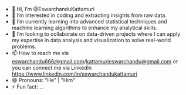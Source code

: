 - 👋 Hi, I’m @EswarchanduKattamuri
- 👀 I’m interested in coding and extracting insights from raw data.
- 🌱 I’m currently learning into advanced statistical techniques and machine learning algorithms to enhance my analytical skills.
- 💞️ I’m looking to collaborate on data-driven projects where I can apply my expertise in data analysis and visualization to solve real-world problems.
- 📫 How to reach me via eswarchandu666@gmail.com/kattamurieswarchandu@gmail.com or you can connect me via LinkedIn https://www.linkedin.com/in/eswarchandukattamuri
- 😄 Pronouns: "He" | "Him"
- ⚡ Fun fact: ...

<!---
EswarchanduKattamuri/EswarchanduKattamuri is a ✨ special ✨ repository because its `README.md` (this file) appears on your GitHub profile.
You can click the Preview link to take a look at your changes.
--->
